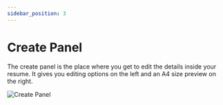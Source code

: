 ```yaml
---
sidebar_position: 3
---
```


# Create Panel

The create panel is the place where you get to edit the details inside your resume.
It gives you editing options on the left and an A4 size preview on the right.

![Create Panel](/doc_img/create_panel.png)
